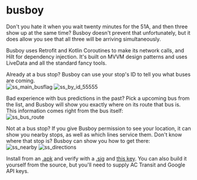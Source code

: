 # busboy
Don't you hate it when you wait twenty minutes for the 51A, and then three show up at the same time? Busboy doesn't prevent that unfortunately, but it does allow you see that all three will be arriving simultaneously. 

Busboy uses Retrofit and Kotlin Coroutines to make its network calls, and Hilt for dependency injection. It's built on MVVM design patterns and uses LiveData and all the standard fancy tools.
  
Already at a bus stop? Busboy can use your stop's ID to tell you what buses are coming.  
![ss_main_busflag](https://user-images.githubusercontent.com/18432394/162337113-0e7d8ba2-41af-4bb2-b3dc-104b3892f1ae.png)
![ss_by_id_55555](https://user-images.githubusercontent.com/18432394/162337116-d62bea26-b86c-4ee9-a495-edfb6a5ea7d3.png)


Bad experience with bus predictions in the past? Pick a upcoming bus from the list, and Busboy will show you exactly where on its route that bus is. This information comes right from the bus itself:  
 ![ss_bus_route](https://user-images.githubusercontent.com/18432394/162337127-0e3a9afc-b158-46d8-8057-9bccafffdf6d.png)

Not at a bus stop? If you give Busboy permission to see your location, it can show you nearby stops, as well as which lines service them. Don't know where that stop is? Busboy can show you how to get there:  
![ss_nearby](https://user-images.githubusercontent.com/18432394/162337136-8b3108f3-1586-4561-a613-31d31fb26b78.png)
![ss_directions](https://user-images.githubusercontent.com/18432394/162337188-68d3a3d0-1294-404b-b473-f0f1f4f807c8.png)

  
Install from an [.apk](https://www.taitsmith.com/apks/busboy_debug_2022-04-07.apk) and verify with a [.sig](https://www.taitsmith.com/apks/busboy_debug_2022-04-07.apk.sig) and [this key](https://www.taitsmith.com/apks/ts_public.key). You can also build it yourself from the source, but you'll need to supply AC Transit and Google API keys.
